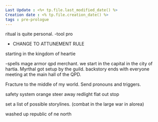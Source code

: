 ```yaml
---
Last Update : <%+ tp.file.last_modified_date() %>
Creation date : <% tp.file.creation_date() %>
tags : pre-prologue
---
```


ritual is quite personal.
-tool pro
- CHANGE TO ATTUNEMENT RULE

starting in the kingdom of heartie

-spells mage armor
qpd merchant.
we start in the capital in the city of hartia.
Myrthal got setup by the guild.
backstory ends with everyone meeting at the main hall of the QPD.

Fracture to the middle of my world.
Send pronouns and triggers.

safety system
orange steer away
redlight flat out stop

set a list of possible storylines.
(combat in the large war in alorea)

washed up republic of ne north